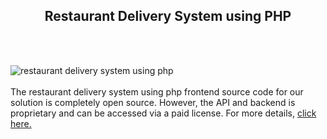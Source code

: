 <h2 style="text-align:center">Restaurant Delivery System using PHP</h2><br/><br/>

![restaurant delivery system using php](https://admin.ninjascode.com/wp-content/uploads/2025/repoImages/Raymond/14.webp) <br/><br/>The restaurant delivery system using php frontend source code for our solution is completely open source. However, the API and backend is proprietary and can be accessed via a paid license. For more details, <a href="https://enatega.com/?utm_source=github&utm_medium=repo&utm_campaign=raymond-restaurant-delivery-system-using-php" target="_blank">click here.</a>
